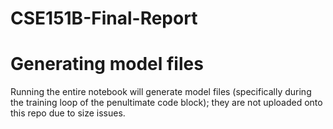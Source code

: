 # CSE151B-Final-Report

# Generating model files
Running the entire notebook will generate model files (specifically during the training loop of the penultimate code block); they are not uploaded onto this repo due to size issues.

